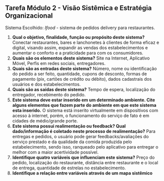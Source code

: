 ## Tarefa Módulo 2 - Visão Sistêmica e Estratégia Organizacional

Sistema Escolhido: _Ifood_ - sistema de pedidos delivery para restaurantes.

1. **Qual o objetivo, finalidade, função ou propósito deste sistema?**
   Conectar restaurantes, bares e lanchonetes à clientes de forma eficaz e digital, visando assim, expandir as vendas dos estabelecimentos e aumentar o conforto e a praticidade para com os consumidores.
2. **Quais são os elementos deste sistema?**
   Site na Internet, Aplicativo Móvel, Perfis em redes sociais, entregadores.
3. **Quais são as entradas deste sistema?**
   Número, nome ou identificação do pedido a ser feito, quantidade, cupons de desconto, formas de pagamento (pix, cartões de crédito ou débito), dados cadastrais dos usuários e dos estabelecimentos.
4. **Quais são as saídas deste sistema?**
   Tempo de espera, localização do entregador, recebimento do pedido.
5. **Este sistema deve estar inserido em um determinado ambiente. Cite alguns elementos que fazem parte do ambiente em que este sistema esta inserido.**
   O sistema está inserito virtualmente em dispositivos com acesso à internet, porém, o funcionamento do serviço de fato é em cidades de médio/grande porte.
6. **Este sistema possui realimentação ou feedback? Qual dado/informação é coletado neste processo de realimentação?**
   Para entregas e pedidos, o usuário pode gerar feedbacks/avaliações do serviço prestado e da qualidade da comida produzida pelo estabelecimento, sendo isso, ranqueado pelo aplicativo para entregar o melhor com a maior acertividade possível.
7. **Identifique quatro variáveis que influenciam este sistema?**
   Preço do pedido, localização do restaurante, distância entre restaurante e o local de entrega, quantidade de estrelas no estabelecimento.
8. **Identifique a relação entre variáveis através de um mapa sistêmico**
